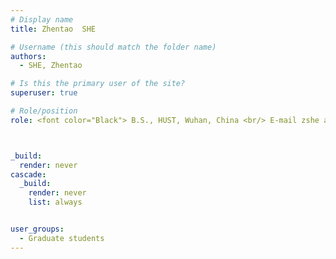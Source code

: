 ```yaml
---
# Display name
title: Zhentao  SHE

# Username (this should match the folder name)
authors:
  - SHE, Zhentao 

# Is this the primary user of the site?
superuser: true

# Role/position
role: <font color="Black"> B.S., HUST, Wuhan, China <br/> E-mail zshe at connect.ust.hk</font>



_build:
  render: never
cascade:
  _build:
    render: never
    list: always


user_groups:
  - Graduate students
---
```

